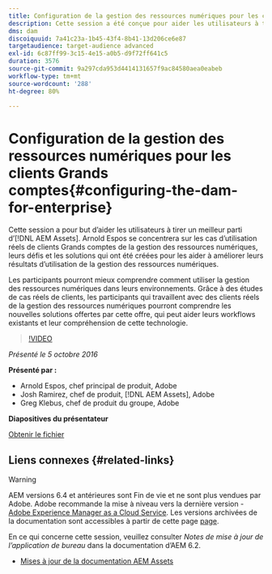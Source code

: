 ```yaml
---
title: Configuration de la gestion des ressources numériques pour les clients Grands comptes
description: Cette session a été conçue pour aider les utilisateurs à tirer un meilleur parti d’AEM Assets. Arnold Espos se concentrera sur les cas d’utilisation réels de clients Grands comptes de la gestion des ressources numériques, leurs défis et les solutions qui ont été créées pour les aider à améliorer leurs résultats d’utilisation de la gestion des ressources numériques.   Les participants pourront mieux comprendre comment utiliser la gestion des ressources numériques dans leurs environnements. Grâce à des études de cas réels de clients, les participants qui travaillent avec des clients réels de la gestion des ressources numériques pourront comprendre les nouvelles solutions offertes par cette offre, qui peut aider leurs workflows existants et leur compréhension de cette technologie.
dms: dam
discoiquuid: 7a41c23a-1b45-43f4-8b41-13d206ce6e87
targetaudience: target-audience advanced
exl-id: 6c87ff99-3c15-4e15-a0b5-d9f72ff641c5
duration: 3576
source-git-commit: 9a297cda953d4414131657f9ac84580aea0eabeb
workflow-type: tm+mt
source-wordcount: '288'
ht-degree: 80%

---
```


# Configuration de la gestion des ressources numériques pour les clients Grands comptes{#configuring-the-dam-for-enterprise}

Cette session a pour but d’aider les utilisateurs à tirer un meilleur parti d’[!DNL AEM Assets]. Arnold Espos se concentrera sur les cas d’utilisation réels de clients Grands comptes de la gestion des ressources numériques, leurs défis et les solutions qui ont été créées pour les aider à améliorer leurs résultats d’utilisation de la gestion des ressources numériques.

Les participants pourront mieux comprendre comment utiliser la gestion des ressources numériques dans leurs environnements. Grâce à des études de cas réels de clients, les participants qui travaillent avec des clients réels de la gestion des ressources numériques pourront comprendre les nouvelles solutions offertes par cette offre, qui peut aider leurs workflows existants et leur compréhension de cette technologie.

>[!VIDEO](https://video.tv.adobe.com/v/19298/?quality=9)

*Présenté le 5 octobre 2016*

**Présenté par :**

* Arnold Espos, chef principal de produit, Adobe
* Josh Ramirez, chef de produit, [!DNL AEM Assets], Adobe
* Greg Klebus, chef de produit du groupe, Adobe

**Diapositives du présentateur**

[Obtenir le fichier](assets/assets-webinar-oct5final.pdf)

## Liens connexes {#related-links}

>[!WARNING]
>
>AEM versions 6.4 et antérieures sont Fin de vie et ne sont plus vendues par Adobe.  Adobe recommande la mise à niveau vers la dernière version - [Adobe Experience Manager as a Cloud Service](https://experienceleague.adobe.com/docs/experience-manager-cloud-service.html?lang=fr).  Les versions archivées de la documentation sont accessibles à partir de cette page [page](https://experienceleague.adobe.com/docs/experience-manager-release-information/aem-release-updates/previous-updates/aem-previous-versions.html?lang=fr).
>
>En ce qui concerne cette session, veuillez consulter *Notes de mise à jour de l’application de bureau* dans la documentation d’AEM 6.2.

* [Mises à jour de la documentation AEM Assets](https://docs.adobe.com/content/docs/fr/aem/recent-documentation-updates.html)
